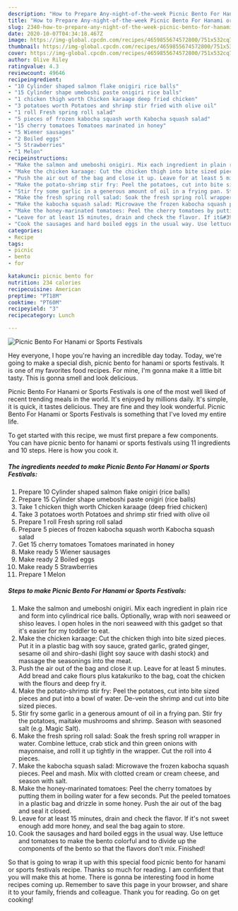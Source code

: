 ```yaml
---
description: "How to Prepare Any-night-of-the-week Picnic Bento For Hanami or Sports Festivals"
title: "How to Prepare Any-night-of-the-week Picnic Bento For Hanami or Sports Festivals"
slug: 2340-how-to-prepare-any-night-of-the-week-picnic-bento-for-hanami-or-sports-festivals
date: 2020-10-07T04:34:18.467Z
image: https://img-global.cpcdn.com/recipes/4659855674572800/751x532cq70/picnic-bento-for-hanami-or-sports-festivals-recipe-main-photo.jpg
thumbnail: https://img-global.cpcdn.com/recipes/4659855674572800/751x532cq70/picnic-bento-for-hanami-or-sports-festivals-recipe-main-photo.jpg
cover: https://img-global.cpcdn.com/recipes/4659855674572800/751x532cq70/picnic-bento-for-hanami-or-sports-festivals-recipe-main-photo.jpg
author: Olive Riley
ratingvalue: 4.3
reviewcount: 49646
recipeingredient:
- "10 Cylinder shaped salmon flake onigiri rice balls"
- "15 Cylinder shape umeboshi paste onigiri rice balls"
- "1 chicken thigh worth Chicken karaage deep fried chicken"
- "3 potatoes worth Potatoes and shrimp stir fried with olive oil"
- "1 roll Fresh spring roll salad"
- "5 pieces of frozen kabocha squash worth Kabocha squash salad"
- "15 cherry tomatoes Tomatoes marinated in honey"
- "5 Wiener sausages"
- "2 Boiled eggs"
- "5 Strawberries"
- "1 Melon"
recipeinstructions:
- "Make the salmon and umeboshi onigiri. Mix each ingredient in plain rice and form into cylindrical rice balls. Optionally, wrap with nori seaweed or shiso leaves. I open holes in the nori seaweed with this gadget so that it&#39;s easier for my toddler to eat."
- "Make the chicken karaage: Cut the chicken thigh into bite sized pieces. Put it in a plastic bag with soy sauce, grated garlic, grated ginger, sesame oil and shiro-dashi (light soy sauce with dashi stock) and massage the seasonings into the meat."
- "Push the air out of the bag and close it up. Leave for at least 5 minutes. Add bread and cake flours plus katakuriko to the bag, coat the chicken with the flours and deep fry it."
- "Make the potato-shrimp stir fry: Peel the potatoes, cut into bite sized pieces and put into a bowl of water. De-vein the shrimp and cut into bite sized pieces."
- "Stir fry some garlic in a generous amount of oil in a frying pan. Stir fry the potatoes, maitake mushrooms and shrimp. Season with seasoned salt (e.g. Magic Salt)."
- "Make the fresh spring roll salad: Soak the fresh spring roll wrapper in water. Combine lettuce, crab stick and thin green onions with mayonnaise, and rolll it up tightly in the wrapper. Cut the roll into 4 pieces."
- "Make the kabocha squash salad: Microwave the frozen kabocha squash pieces. Peel and mash. Mix with clotted cream or cream cheese, and season with salt."
- "Make the honey-marinated tomatoes: Peel the cherry tomatoes by putting them in boiling water for a few seconds. Put the peeled tomatoes in a plastic bag and drizzle in some honey. Push the air out of the bag and seal it closed."
- "Leave for at least 15 minutes, drain and check the flavor. If it&#39;s not sweet enough add more honey, and seal the bag again to store."
- "Cook the sausages and hard boiled eggs in the usual way. Use lettuce and tomatoes to make the bento colorful and to divide up the components of the bento so that the flavors don&#39;t mix. Finished!"
categories:
- Recipe
tags:
- picnic
- bento
- for

katakunci: picnic bento for 
nutrition: 234 calories
recipecuisine: American
preptime: "PT18M"
cooktime: "PT60M"
recipeyield: "3"
recipecategory: Lunch

---
```



![Picnic Bento For Hanami or Sports Festivals](https://img-global.cpcdn.com/recipes/4659855674572800/751x532cq70/picnic-bento-for-hanami-or-sports-festivals-recipe-main-photo.jpg)

Hey everyone, I hope you're having an incredible day today. Today, we're going to make a special dish, picnic bento for hanami or sports festivals. It is one of my favorites food recipes. For mine, I'm gonna make it a little bit tasty. This is gonna smell and look delicious.

Picnic Bento For Hanami or Sports Festivals is one of the most well liked of recent trending meals in the world. It's enjoyed by millions daily. It's simple, it is quick, it tastes delicious. They are fine and they look wonderful. Picnic Bento For Hanami or Sports Festivals is something that I've loved my entire life.




To get started with this recipe, we must first prepare a few components. You can have picnic bento for hanami or sports festivals using 11 ingredients and 10 steps. Here is how you cook it.

<!--inarticleads1-->

##### The ingredients needed to make Picnic Bento For Hanami or Sports Festivals:

1. Prepare 10 Cylinder shaped salmon flake onigiri (rice balls)
1. Prepare 15 Cylinder shape umeboshi paste onigiri (rice balls)
1. Take 1 chicken thigh worth Chicken karaage (deep fried chicken)
1. Take 3 potatoes worth Potatoes and shrimp stir fried with olive oil
1. Prepare 1 roll Fresh spring roll salad
1. Prepare 5 pieces of frozen kabocha squash worth Kabocha squash salad
1. Get 15 cherry tomatoes Tomatoes marinated in honey
1. Make ready 5 Wiener sausages
1. Make ready 2 Boiled eggs
1. Make ready 5 Strawberries
1. Prepare 1 Melon




<!--inarticleads2-->

##### Steps to make Picnic Bento For Hanami or Sports Festivals:

1. Make the salmon and umeboshi onigiri. Mix each ingredient in plain rice and form into cylindrical rice balls. Optionally, wrap with nori seaweed or shiso leaves. I open holes in the nori seaweed with this gadget so that it&#39;s easier for my toddler to eat.
1. Make the chicken karaage: Cut the chicken thigh into bite sized pieces. Put it in a plastic bag with soy sauce, grated garlic, grated ginger, sesame oil and shiro-dashi (light soy sauce with dashi stock) and massage the seasonings into the meat.
1. Push the air out of the bag and close it up. Leave for at least 5 minutes. Add bread and cake flours plus katakuriko to the bag, coat the chicken with the flours and deep fry it.
1. Make the potato-shrimp stir fry: Peel the potatoes, cut into bite sized pieces and put into a bowl of water. De-vein the shrimp and cut into bite sized pieces.
1. Stir fry some garlic in a generous amount of oil in a frying pan. Stir fry the potatoes, maitake mushrooms and shrimp. Season with seasoned salt (e.g. Magic Salt).
1. Make the fresh spring roll salad: Soak the fresh spring roll wrapper in water. Combine lettuce, crab stick and thin green onions with mayonnaise, and rolll it up tightly in the wrapper. Cut the roll into 4 pieces.
1. Make the kabocha squash salad: Microwave the frozen kabocha squash pieces. Peel and mash. Mix with clotted cream or cream cheese, and season with salt.
1. Make the honey-marinated tomatoes: Peel the cherry tomatoes by putting them in boiling water for a few seconds. Put the peeled tomatoes in a plastic bag and drizzle in some honey. Push the air out of the bag and seal it closed.
1. Leave for at least 15 minutes, drain and check the flavor. If it&#39;s not sweet enough add more honey, and seal the bag again to store.
1. Cook the sausages and hard boiled eggs in the usual way. Use lettuce and tomatoes to make the bento colorful and to divide up the components of the bento so that the flavors don&#39;t mix. Finished!




So that is going to wrap it up with this special food picnic bento for hanami or sports festivals recipe. Thanks so much for reading. I am confident that you will make this at home. There is gonna be interesting food in home recipes coming up. Remember to save this page in your browser, and share it to your family, friends and colleague. Thank you for reading. Go on get cooking!
